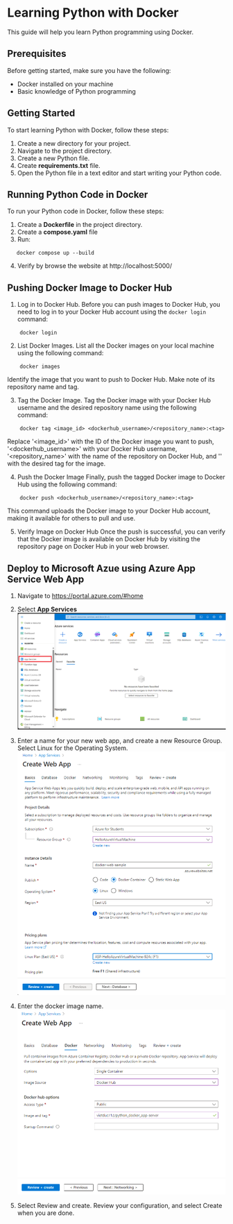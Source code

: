 # Learning Python with Docker

This guide will help you learn Python programming using Docker.

## Prerequisites

Before getting started, make sure you have the following:

- Docker installed on your machine
- Basic knowledge of Python programming

## Getting Started

To start learning Python with Docker, follow these steps:

1. Create a new directory for your project.
2. Navigate to the project directory.
3. Create a new Python file.
4. Create **requirements.txt** file.
5. Open the Python file in a text editor and start writing your Python code.

## Running Python Code in Docker

To run your Python code in Docker, follow these steps:

1. Create a **Dockerfile** in the project directory.
2. Create a **compose.yaml** file
3. Run:
```
   docker compose up --build
```
4. Verify by browse the website at http://localhost:5000/

## Pushing Docker Image to Docker Hub

1. Log in to Docker Hub.
Before you can push images to Docker Hub, you need to log in to your Docker Hub account using the `docker login` command:
```
    docker login
```
2. List Docker Images.
List all the Docker images on your local machine using the following command:
```
    docker images
```
Identify the image that you want to push to Docker Hub. Make note of its repository name and tag.

3. Tag the Docker Image.
Tag the Docker image with your Docker Hub username and the desired repository name using the following command:
```
    docker tag <image_id> <dockerhub_username>/<repository_name>:<tag>
```
Replace '<image_id>' with the ID of the Docker image you want to push, '<dockerhub_username>' with your Docker Hub username, '<repository_name>' with the name of the repository on Docker Hub, and '<tag>' with the desired tag for the image.

4. Push the Docker Image
Finally, push the tagged Docker image to Docker Hub using the following command:
```
    docker push <dockerhub_username>/<repository_name>:<tag>
```
This command uploads the Docker image to your Docker Hub account, making it available for others to pull and use.

5. Verify Image on Docker Hub
Once the push is successful, you can verify that the Docker image is available on Docker Hub by visiting the repository page on Docker Hub in your web browser.

## Deploy to Microsoft Azue using Azure App Service Web App
1. Navigate to https://portal.azure.com/#home
2. Select **App Services**
<kbd>![Explore Photos](https://raw.githubusercontent.com/levietduc0712/Docker_Python/master/screenshots/S1.png?raw=true)</kbd>

3. Enter a name for your new web app, and create a new Resource Group. Select Linux for the Operating System.
<kbd>![Explore Photos](https://raw.githubusercontent.com/levietduc0712/Docker_Python/master/screenshots/S2.png?raw=true)</kbd>

4. Enter the docker image name.
<kbd>![Explore Photos](https://raw.githubusercontent.com/levietduc0712/Docker_Python/master/screenshots/S3.png?raw=true)</kbd>

5. Select Review and create. Review your configuration, and select Create when you are done.